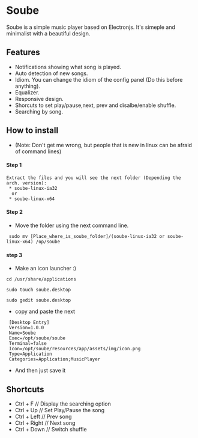 # Soube
Soube is a simple music player based on Electronjs. It's simeple and minimalist with a beautiful design.

## Features
 * Notifications showing what song is played.
 * Auto detection of new songs.
 * Idiom. You can change the idiom of the config panel (Do this before anything).
 * Equalizer.
 * Responsive design.
 * Shorcuts to set play/pause,next, prev and disalbe/enable shuffle.
 * Searching by song.

## How to install
 * (Note: Don't get me wrong, but people that is new in linux can be afraid of command lines)

#### Step 1
 ```
 Extract the files and you will see the next folder (Depending the arch. version):
  * soube-linux-ia32
   or
  * soube-linux-x64
 ```
#### Step 2
 * Move the folder using the next command line.

 ```
  sudo mv [Place_where_is_soube_folder]/(soube-linux-ia32 or soube-linux-x64) /op/soube
 ```
#### step 3 
 * Make an icon launcher :)

 ```
 cd /usr/share/applications
 
 sudo touch soube.desktop
 
 sudo gedit soube.desktop 
 ```
 * copy and paste the next

```
 [Desktop Entry]
 Version=1.0.0
 Name=Soube
 Exec=/opt/soube/soube
 Terminal=false
 Icon=/opt/soube/resources/app/assets/img/icon.png
 Type=Application
 Categories=Application;MusicPlayer
 ```
 * And then just save it

## Shortcuts

 * Ctrl + F      // Display the searching option
 * Ctrl + Up     // Set Play/Pause the song
 * Ctrl + Left   // Prev song
 * Ctrl + Right  // Next song
 * Ctrl + Down // Switch shuffle
